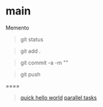 main
====
Memento

>git status

>git add .

>git commit -a -m ""

>git push

====

>[quick hello world](https://github.com/nodejstutorial/main/tree/master/01-helloworld)
>[parallel tasks](https://github.com/nodejstutorial/main/tree/master/02-parallel)



